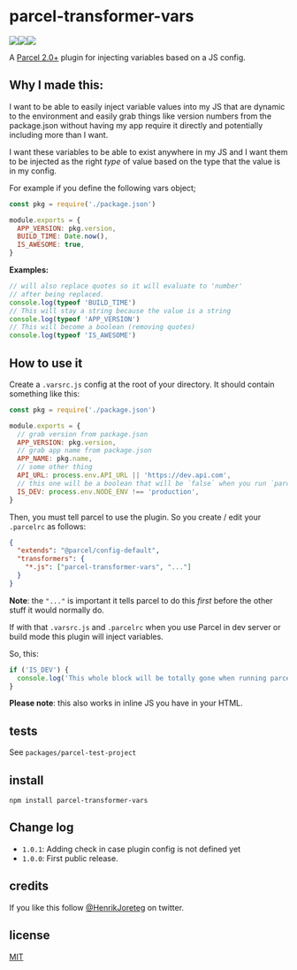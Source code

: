 # parcel-transformer-vars

![](https://img.shields.io/npm/dm/parcel-transformer-vars.svg)![](https://img.shields.io/npm/v/parcel-transformer-vars.svg)![](https://img.shields.io/npm/l/parcel-transformer-vars.svg)

A [Parcel 2.0+](https://parceljs.org/) plugin for injecting variables based on a JS config.

## Why I made this:

I want to be able to easily inject variable values into my JS that are dynamic to the environment and easily grab things like version numbers from the package.json without having my app require it directly and potentially including more than I want.

I want these variables to be able to exist anywhere in my JS and I want them to be injected as the right _type_ of value based on the type that the value is in my config.

For example if you define the following vars object;

```js
const pkg = require('./package.json')

module.exports = {
  APP_VERSION: pkg.version,
  BUILD_TIME: Date.now(),
  IS_AWESOME: true,
}
```

**Examples:**

```js
// will also replace quotes so it will evaluate to 'number'
// after being replaced.
console.log(typeof 'BUILD_TIME')
// This will stay a string because the value is a string
console.log(typeof 'APP_VERSION')
// This will become a boolean (removing quotes)
console.log(typeof 'IS_AWESOME')
```

## How to use it

Create a `.varsrc.js` config at the root of your directory. It should contain something like this:

```js
const pkg = require('./package.json')

module.exports = {
  // grab version from package.json
  APP_VERSION: pkg.version,
  // grab app name from package.json
  APP_NAME: pkg.name,
  // some other thing
  API_URL: process.env.API_URL || 'https://dev.api.com',
  // this one will be a boolean that will be `false` when you run `parcel build`
  IS_DEV: process.env.NODE_ENV !== 'production',
}
```

Then, you must tell parcel to use the plugin. So you create / edit your `.parcelrc` as follows:

```json
{
  "extends": "@parcel/config-default",
  "transformers": {
    "*.js": ["parcel-transformer-vars", "..."]
  }
}
```

**Note**: the `"..."` is important it tells parcel to do this _first_ before the other stuff it would normally do.

If with that `.varsrc.js` and `.parcelrc` when you use Parcel in dev server or build mode this plugin will inject variables.

So, this:

```js
if ('IS_DEV') {
  console.log('This whole block will be totally gone when running parcel build')
}
```

**Please note**: this also works in inline JS you have in your HTML.

## tests

See `packages/parcel-test-project`

## install

```
npm install parcel-transformer-vars
```

## Change log

- `1.0.1`: Adding check in case plugin config is not defined yet
- `1.0.0`: First public release.

## credits

If you like this follow [@HenrikJoreteg](http://twitter.com/henrikjoreteg) on twitter.

## license

[MIT](http://mit.joreteg.com/)
